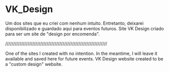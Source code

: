 # VK_Design

Um dos sites que eu criei com nenhum intuito. Entretanto, deixarei disponibilizado e guardado aqui para eventos futuros.
Site VK Design criado para ser um site de "design por encomenda".

////////////////////////////////////////////////////////////////

One of the sites I created with no intention. In the meantime, I will leave it available and saved here for future events.
VK Design website created to be a "custom design" website.
